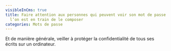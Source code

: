 ```yaml
---
visibleInCms: true
title: Faire attention aux personnes qui peuvent voir son mot de passe lorsque
  l’on est en train de le composer
categories: Mots de passe
---
```

Et de manière générale, veiller à protéger la confidentialité de tous ses écrits sur un ordinateur.